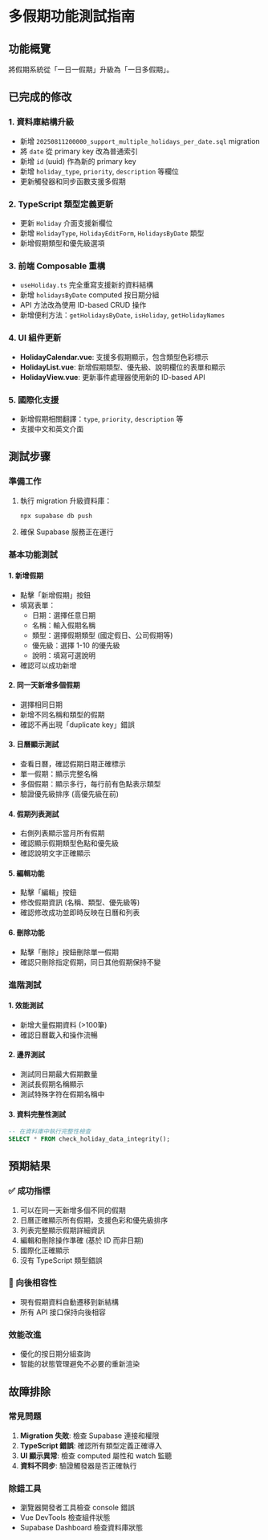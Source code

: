 # 多假期功能測試指南

## 功能概覽
將假期系統從「一日一假期」升級為「一日多假期」。

## 已完成的修改

### 1. 資料庫結構升級
- 新增 `20250811200000_support_multiple_holidays_per_date.sql` migration
- 將 `date` 從 primary key 改為普通索引
- 新增 `id` (uuid) 作為新的 primary key
- 新增 `holiday_type`, `priority`, `description` 等欄位
- 更新觸發器和同步函數支援多假期

### 2. TypeScript 類型定義更新
- 更新 `Holiday` 介面支援新欄位
- 新增 `HolidayType`, `HolidayEditForm`, `HolidaysByDate` 類型
- 新增假期類型和優先級選項

### 3. 前端 Composable 重構
- `useHoliday.ts` 完全重寫支援新的資料結構
- 新增 `holidaysByDate` computed 按日期分組
- API 方法改為使用 ID-based CRUD 操作
- 新增便利方法：`getHolidaysByDate`, `isHoliday`, `getHolidayNames`

### 4. UI 組件更新
- **HolidayCalendar.vue**: 支援多假期顯示，包含類型色彩標示
- **HolidayList.vue**: 新增假期類型、優先級、說明欄位的表單和顯示
- **HolidayView.vue**: 更新事件處理器使用新的 ID-based API

### 5. 國際化支援
- 新增假期相關翻譯：`type`, `priority`, `description` 等
- 支援中文和英文介面

## 測試步骤

### 準備工作
1. 執行 migration 升級資料庫：
   ```bash
   npx supabase db push
   ```

2. 確保 Supabase 服務正在運行

### 基本功能測試

#### 1. 新增假期
- 點擊「新增假期」按鈕
- 填寫表單：
  - 日期：選擇任意日期
  - 名稱：輸入假期名稱
  - 類型：選擇假期類型 (國定假日、公司假期等)
  - 優先級：選擇 1-10 的優先級
  - 說明：填寫可選說明
- 確認可以成功新增

#### 2. 同一天新增多個假期
- 選擇相同日期
- 新增不同名稱和類型的假期
- 確認不再出現「duplicate key」錯誤

#### 3. 日曆顯示測試
- 查看日曆，確認假期日期正確標示
- 單一假期：顯示完整名稱
- 多個假期：顯示多行，每行前有色點表示類型
- 驗證優先級排序 (高優先級在前)

#### 4. 假期列表測試  
- 右側列表顯示當月所有假期
- 確認顯示假期類型色點和優先級
- 確認說明文字正確顯示

#### 5. 編輯功能
- 點擊「編輯」按鈕
- 修改假期資訊 (名稱、類型、優先級等)
- 確認修改成功並即時反映在日曆和列表

#### 6. 刪除功能
- 點擊「刪除」按鈕刪除單一假期
- 確認只刪除指定假期，同日其他假期保持不變

### 進階測試

#### 1. 效能測試
- 新增大量假期資料 (>100筆)
- 確認日曆載入和操作流暢

#### 2. 邊界測試
- 測試同日期最大假期數量
- 測試長假期名稱顯示
- 測試特殊字符在假期名稱中

#### 3. 資料完整性測試
```sql
-- 在資料庫中執行完整性檢查
SELECT * FROM check_holiday_data_integrity();
```

## 預期結果

### ✅ 成功指標
1. 可以在同一天新增多個不同的假期
2. 日曆正確顯示所有假期，支援色彩和優先級排序
3. 列表完整顯示假期詳細資訊
4. 編輯和刪除操作準確 (基於 ID 而非日期)
5. 國際化正確顯示
6. 沒有 TypeScript 類型錯誤

### 🔄 向後相容性
- 現有假期資料自動遷移到新結構
- 所有 API 接口保持向後相容

### 效能改進
- 優化的按日期分組查詢
- 智能的狀態管理避免不必要的重新渲染

## 故障排除

### 常見問題
1. **Migration 失敗**: 檢查 Supabase 連接和權限
2. **TypeScript 錯誤**: 確認所有類型定義正確導入
3. **UI 顯示異常**: 檢查 computed 屬性和 watch 監聽
4. **資料不同步**: 驗證觸發器是否正確執行

### 除錯工具
- 瀏覽器開發者工具檢查 console 錯誤
- Vue DevTools 檢查組件狀態
- Supabase Dashboard 檢查資料庫狀態